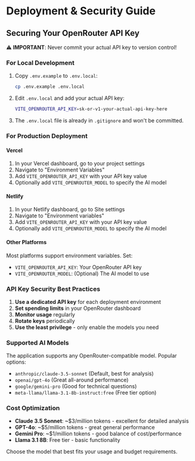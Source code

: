 # Deployment & Security Guide

## Securing Your OpenRouter API Key

⚠️ **IMPORTANT**: Never commit your actual API key to version control!

### For Local Development

1. Copy `.env.example` to `.env.local`:
   ```bash
   cp .env.example .env.local
   ```

2. Edit `.env.local` and add your actual API key:
   ```bash
   VITE_OPENROUTER_API_KEY=sk-or-v1-your-actual-api-key-here
   ```

3. The `.env.local` file is already in `.gitignore` and won't be committed.

### For Production Deployment

#### Vercel
1. In your Vercel dashboard, go to your project settings
2. Navigate to "Environment Variables"
3. Add `VITE_OPENROUTER_API_KEY` with your API key value
4. Optionally add `VITE_OPENROUTER_MODEL` to specify the AI model

#### Netlify
1. In your Netlify dashboard, go to Site settings
2. Navigate to "Environment variables"
3. Add `VITE_OPENROUTER_API_KEY` with your API key value
4. Optionally add `VITE_OPENROUTER_MODEL` to specify the AI model

#### Other Platforms
Most platforms support environment variables. Set:
- `VITE_OPENROUTER_API_KEY`: Your OpenRouter API key
- `VITE_OPENROUTER_MODEL`: (Optional) The AI model to use

### API Key Security Best Practices

1. **Use a dedicated API key** for each deployment environment
2. **Set spending limits** in your OpenRouter dashboard
3. **Monitor usage** regularly
4. **Rotate keys** periodically
5. **Use the least privilege** - only enable the models you need

### Supported AI Models

The application supports any OpenRouter-compatible model. Popular options:

- `anthropic/claude-3.5-sonnet` (Default, best for analysis)
- `openai/gpt-4o` (Great all-around performance)
- `google/gemini-pro` (Good for technical questions)
- `meta-llama/llama-3.1-8b-instruct:free` (Free tier option)

### Cost Optimization

- **Claude 3.5 Sonnet**: ~$3/million tokens - excellent for detailed analysis
- **GPT-4o**: ~$5/million tokens - great general performance
- **Gemini Pro**: ~$1/million tokens - good balance of cost/performance
- **Llama 3.1 8B**: Free tier - basic functionality

Choose the model that best fits your usage and budget requirements.
